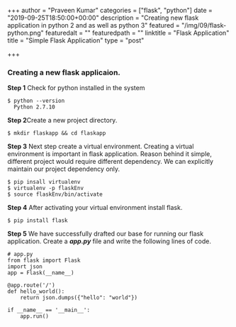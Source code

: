 +++
author = "Praveen Kumar"
categories = ["flask", "python"]
date = "2019-09-25T18:50:00+00:00"
description = "Creating new flask application in python 2 and as well as python 3"
featured = "/img/09/flask-python.png"
featuredalt = ""
featuredpath = ""
linktitle = "Flask Application"
title = "Simple Flask Application"
type = "post"

+++
### Creating a new flask applicaion.

**Step 1** Check for python installed in the system

    $ python --version
      Python 2.7.10 

**Step 2**Create a new project directory.

    $ mkdir flaskapp && cd flaskapp

**Step 3** Next step create a virtual environment. Creating a virtual environment is important in flask application. Reason behind it simple, different project would require different dependency. We can explicitly maintain our project dependency only.

    $ pip insall virtualenv
    $ virtualenv -p flaskEnv
    $ source flaskEnv/bin/activate

**Step 4** After activating your virtual environment install flask.

    $ pip install flask

**Step 5** We have successfully drafted our base for running our flask application. Create a **_app.py_** file and write the following lines of code.

    # app.py
    from flask import Flask
    import json
    app = Flask(__name__)
    
    @app.route('/')
    def hello_world():
        return json.dumps({"hello": "world"})
    
    if __name__ == '__main__':
        app.run()